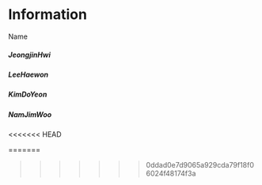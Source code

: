Information
===========
Name
##### JeongjinHwi
##### LeeHaewon
##### KimDoYeon
##### NamJimWoo
<<<<<<< HEAD

=======
>>>>>>> 0ddad0e7d9065a929cda79f18f06024f48174f3a
